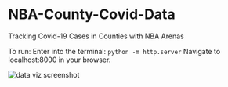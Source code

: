 # NBA-County-Covid-Data
Tracking Covid-19 Cases in Counties with NBA Arenas

To run:
Enter into the terminal: `python -m http.server`
Navigate to localhost:8000 in your browser.

![data viz screenshot](assets/screenshot.png)
